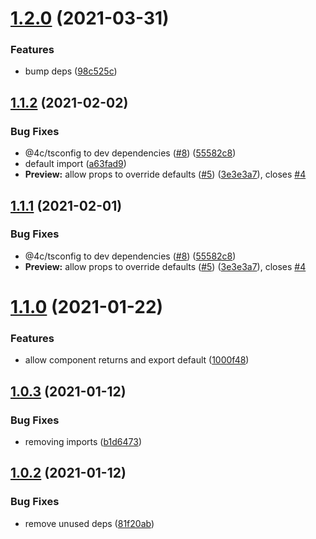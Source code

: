 # [1.2.0](https://github.com/jquense/jarle/compare/v1.1.2...v1.2.0) (2021-03-31)


### Features

* bump deps ([98c525c](https://github.com/jquense/jarle/commit/98c525cb91744547a9956e086988c70d386a8915))





## [1.1.2](https://github.com/jquense/jarle/compare/v1.1.0...v1.1.2) (2021-02-02)


### Bug Fixes

* @4c/tsconfig to dev dependencies ([#8](https://github.com/jquense/jarle/issues/8)) ([55582c8](https://github.com/jquense/jarle/commit/55582c842a8a77c9caa9c5526ff9345f87181916))
* default import ([a63fad9](https://github.com/jquense/jarle/commit/a63fad971261c40b09bde999cd0c917056e63e54))
* **Preview:** allow props to override defaults ([#5](https://github.com/jquense/jarle/issues/5)) ([3e3e3a7](https://github.com/jquense/jarle/commit/3e3e3a77b6611d0b7c759199833bc9a26c939f51)), closes [#4](https://github.com/jquense/jarle/issues/4)





## [1.1.1](https://github.com/jquense/jarle/compare/v1.1.0...v1.1.1) (2021-02-01)


### Bug Fixes

* @4c/tsconfig to dev dependencies ([#8](https://github.com/jquense/jarle/issues/8)) ([55582c8](https://github.com/jquense/jarle/commit/55582c842a8a77c9caa9c5526ff9345f87181916))
* **Preview:** allow props to override defaults ([#5](https://github.com/jquense/jarle/issues/5)) ([3e3e3a7](https://github.com/jquense/jarle/commit/3e3e3a77b6611d0b7c759199833bc9a26c939f51)), closes [#4](https://github.com/jquense/jarle/issues/4)





# [1.1.0](https://github.com/jquense/jarle/compare/v1.0.3...v1.1.0) (2021-01-22)


### Features

* allow component returns and export default ([1000f48](https://github.com/jquense/jarle/commit/1000f48271f0a9424c9e00b27323b5a89e99de42))





## [1.0.3](https://github.com/jquense/jarle/compare/v1.0.2...v1.0.3) (2021-01-12)


### Bug Fixes

* removing imports ([b1d6473](https://github.com/jquense/jarle/commit/b1d647376b118204c9e37852f140ebc5674db9a0))





## [1.0.2](https://github.com/jquense/jarle/compare/v1.0.1...v1.0.2) (2021-01-12)


### Bug Fixes

* remove unused deps ([81f20ab](https://github.com/jquense/jarle/commit/81f20ab0abecd477dac76a53acfd3013af13d23c))





